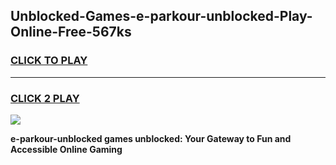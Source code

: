 
## Unblocked-Games-e-parkour-unblocked-Play-Online-Free-567ks
<h3>
<a href="https://premium76.site?title=e-parkour-unblocked&ref=26A">CLICK TO PLAY</a></h3>
<hr>

<h3>
<a href="https://premium76.site?title=e-parkour-unblocked&ref=26A">CLICK 2 PLAY</a>
  
</h3>

<a href="https://premium76.site?title=e-parkour-unblocked&ref=26A"><img src="https://clearcache.store/games.png"></a>


**e-parkour-unblocked games unblocked: Your Gateway to Fun and Accessible Online Gaming**
